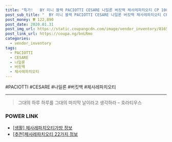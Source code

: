 ```yaml
--- 
title: "특가!   BY 미니 블랙 PACIOTTI CESARE 나일론 버킷백 체사레파치오티 CP 100..." 
post_sub_title: "  BY 미니 블랙 PACIOTTI CESARE 나일론 버킷백 체사레파치오티 CP 10009785" 
post_money: ₩ 122,890 
post_date: 2020.01.31 
post_img_url: https://static.coupangcdn.com/image/vendor_inventory/0165/de8680877545878399a804840e70c5605b7bc873dbbf2706916b4b513cdf.jpg 
post_link_url: https://coupa.ng/bnLRmo 
categories: 
  - vendor_inventory 
tags: 
  - PACIOTTI 
  - CESARE 
  - 나일론 
  - 버킷백 
  - 체사레파치오티 
--- 
```

  #PACIOTTI #CESARE #나일론 #버킷백 #체사레파치오티 
<hr> 

> 그대의 하루 하루를 그대의 마지막 날이라고 생각하라 – 호라티우스 


### POWER LINK

* <a href="https://blog.naver.com/sakai111/221766189083" target="_blank"> [생활] 체사레파치오티가방 정보 </a>
* <a href="https://blog.naver.com/fasyy4321/221791667026" target="_blank">[추천]체사레파치오티 22가지 정보</a>
